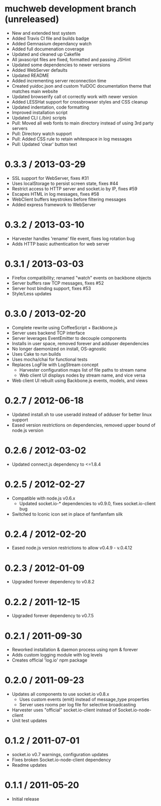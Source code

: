 # muchweb development branch (unreleased)
- New and extended test system
- Added Travis CI file and builds badge
- Added Gemnasium dependancy watch
- Added full documenation coverage
- Updated and cleaned up Cakefile
- All javascript files are fixed, formatted and passing JSHint
- Updated some dependencies to newer versions
- Added WebServer defaults
- Updated README
- Added incrementing server reconnection time
- Created yuidoc.json and custom YuiDOC documentation theme that matches main website
- Updated browserify call ot correctly work with newer version
- Added LESSHat support for crossbrowser styles and CSS cleanup
- Updated indentation, code formatting
- Improved installation script
- Updated CLI (./bin) scripts
- Pull: Moved all web fonts to main directory instead of using 3rd party servers
- Pull: Directory watch support
- Pull: Added CSS rule to retain whitespace in log messages
- Pull: Updated 'clear' button text

# 0.3.3 / 2013-03-29

- SSL support for WebServer, fixes #31
- Uses localStorage to persist screen state, fixes #44
- Restrict access to HTTP server and socket.io by IP, fixes #59
- Escapes HTML in log messages, fixes #58
- WebClient buffers keystrokes before filtering messages
- Added express framework to WebServer

# 0.3.2 / 2013-03-10

- Harvester handles 'rename' file event, fixes log rotation bug
- Adds HTTP basic authentication for web server

# 0.3.1 / 2013-03-03

- Firefox compatibility; renamed "watch" events on backbone objects
- Server buffers raw TCP messages, fixes #52
- Server host binding support, fixes #53
- Style/Less updates

# 0.3.0 / 2013-02-20

- Complete rewrite using CoffeeScript + Backbone.js
- Server uses backend TCP interface
- Server leverages EventEmitter to decouple components
- Installs in user space, removed forever and adduser dependencies
- No longer daemonized on install, OS-agnostic
- Uses Cake to run builds
- Uses mocha/chai for functional tests
- Replaces LogFile with LogStream concept
  - Harvester configuration maps list of file paths to stream name
  - Web client UI displays nodes by stream name, and vice versa
- Web client UI rebuilt using Backbone.js events, models, and views

# 0.2.7 / 2012-06-18

- Updated install.sh to use useradd instead of adduser for better linux support
- Eased version restrictions on dependencies, removed upper bound of node.js version

# 0.2.6 / 2012-03-02

- Updated connect.js dependency to <=1.8.4

# 0.2.5 / 2012-02-27

- Compatible with node.js v0.6.x
  - Updated socket.io-* dependencies to v0.9.0, fixes socket.io-client bug
- Switched to Iconic icon set in place of famfamfam silk

# 0.2.4 / 2012-02-20

- Eased node.js version restrictions to allow v0.4.9 - v.0.4.12

# 0.2.3 / 2012-01-09

- Upgraded forever dependency to v0.8.2

# 0.2.2 / 2011-12-15

- Upgraded forever dependency to v0.7.5

# 0.2.1 / 2011-09-30

- Reworked installation & daemon process using npm & forever
- Adds custom logging module with log levels
- Creates official 'log.io' npm package

# 0.2.0 / 2011-09-23

- Updates all components to use socket.io v0.8.x
  - Uses custom events (emit) instead of message_type properties
  - Server uses rooms per log file for selective broadcasting
- Harvester uses "official" socket.io-client instead of Socket.io-node-client
- Unit test updates

# 0.1.2 / 2011-07-01

- socket.io v0.7 warnings, configuration updates
- Fixes broken Socket.io-node-client dependency
- Readme updates

# 0.1.1 / 2011-05-20

- Initial release
